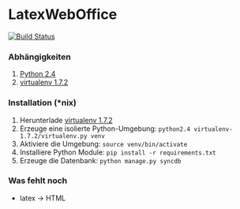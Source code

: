 LatexWebOffice
==============

[![Build Status](https://travis-ci.org/maltsev/LatexWebOffice.svg)](https://travis-ci.org/maltsev/LatexWebOffice)


### Abhängigkeiten
1. [Python 2.4](https://www.python.org/downloads/)
2. [virtualenv 1.7.2](https://github.com/pypa/virtualenv/)

### Installation (*nix)
1. Herunterlade [virtualenv 1.7.2](https://github.com/pypa/virtualenv/archive/1.7.2.zip)
2. Erzeuge eine isolierte Python-Umgebung: `python2.4 virtualenv-1.7.2/virtualenv.py venv`
3. Aktiviere die Umgebung: `source venv/bin/activate`
4. Installiere Python Module: `pip install -r requirements.txt`
5. Erzeuge die Datenbank: `python manage.py syncdb`


### Was fehlt noch
- latex -> HTML
